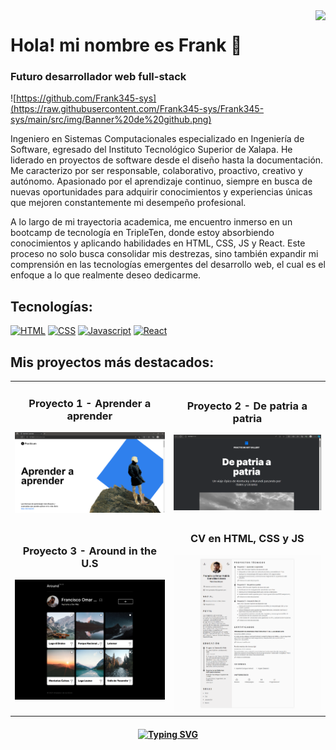 <img align="right" src="https://api.visitorbadge.io/api/visitors?path=https%3A%2F%2Fgithub.com%2FFrank345-sys&countColor=%23263759" />

# Hola! mi nombre es Frank 👋
### Futuro desarrollador web full-stack

![https://github.com/Frank345-sys](https://raw.githubusercontent.com/Frank345-sys/Frank345-sys/main/src/img/Banner%20de%20github.png)

Ingeniero en Sistemas Computacionales especializado en Ingeniería de Software, egresado del Instituto Tecnológico Superior de Xalapa. He liderado en proyectos de software desde el diseño hasta la documentación. Me caracterizo por ser responsable, colaborativo, proactivo, creativo y autónomo. Apasionado por el aprendizaje continuo, siempre en busca de nuevas oportunidades para adquirir conocimientos y experiencias únicas que mejoren constantemente mi desempeño profesional.

A lo largo de mi trayectoria academica, me encuentro inmerso en un bootcamp de tecnología en TripleTen, donde estoy absorbiendo conocimientos y aplicando habilidades en HTML, CSS, JS y React. Este proceso no solo busca consolidar mis destrezas, sino también expandir mi comprensión en las tecnologías emergentes del desarrollo web, el cual es el enfoque a lo que realmente deseo dedicarme.

## Tecnologías:

[![HTML](https://img.shields.io/badge/HTML5-E34F26?style=for-the-badge&logo=html5&logoColor=white)]()
[![CSS](https://img.shields.io/badge/CSS3-1572B6?style=for-the-badge&logo=css3&logoColor=white)]()
[![Javascript](https://img.shields.io/badge/JavaScript-F7DF1E?style=for-the-badge&logo=javascript&logoColor=black)]()
[![React](https://img.shields.io/badge/React-20232A?style=for-the-badge&logo=react&logoColor=61DAFB)]()

## Mis proyectos más destacados:

<table style="width:100%">
<tr>
<td>
<h3 align="center" >Proyecto 1 - Aprender a aprender</h3>
<a href="https://frank345-sys.github.io/web_project_1_es/">
<img style="" src="https://raw.githubusercontent.com/Frank345-sys/Frank345-sys/main/src/img/preview_web.png">
</a>
</td>
<td>
<h3 align="center" >Proyecto 2 - De patria a patria</h3>
<a href="https://frank345-sys.github.io/web_project_3_esp/">
<img src="https://raw.githubusercontent.com/Frank345-sys/Frank345-sys/main/src/img/preview_web_2.png">
</a >
</td>
</tr>
<tr>
<td>
<h3 align="center">Proyecto 3 - Around in the U.S</h3>
<a href="https://frank345-sys.github.io/web_project_4_esp/">
<img src="https://raw.githubusercontent.com/Frank345-sys/Frank345-sys/main/src/img/preview_web_3.png">
</a>
</td>
<td>
<h3 align="center">CV en HTML, CSS y JS</h3>
<a href="https://frank345-sys.github.io/Mi-CV/">
<img src="https://raw.githubusercontent.com/Frank345-sys/Frank345-sys/main/src/img/preview_web_4.png">
</a>
</td>
</tr>
</table>


<h4 align="center">
  <a href="https://git.io/typing-svg"><img src="https://readme-typing-svg.demolab.com?font=serif&pause=1000&color=F7F7F7&center=true&random=false&width=472&lines=Gracias+por+pasarte+por+mi+perfil!+%3A);No+olvides+pasarte+por+mis+repositorios+👇;Hasta+luego!%F0%9F%91%8B" alt="Typing SVG" /></a>
</h4>

<!-- -->

<!--
**Frank345-sys/Frank345-sys** is a ✨ _special_ ✨ repository because its `README.md` (this file) appears on your GitHub profile.

Here are some ideas to get you started:

- 🔭 I’m currently working on ...
- 🌱 I’m currently learning ...
- 👯 I’m looking to collaborate on ...
- 🤔 I’m looking for help with ...
- 💬 Ask me about ...
- 📫 How to reach me: ...
- 😄 Pronouns: ...
- ⚡ Fun fact: ...
-->
